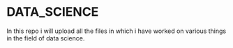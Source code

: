 # DATA_SCIENCE
In this repo i will upload all the files in which i have worked on various things in the field of data science.
